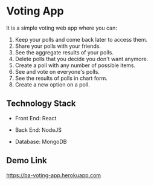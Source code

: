# Voting App

It is a simple voting web app where you can:

1. Keep your polls and come back later to access them.
2. Share your polls with your friends.
3. See the aggregate results of your polls.
4. Delete polls that you decide you don't want anymore.
5. Create a poll with any number of possible items.
6. See and vote on everyone's polls.
7. See the results of polls in chart form.
8. Create a new option on a poll.

## Technology Stack

* Front End: React

* Back End: NodeJS

* Database: MongoDB

## Demo Link

https://ba-voting-app.herokuapp.com
